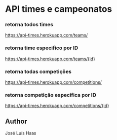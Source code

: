 # API times e campeonatos

### retorna todos times
https://api-times.herokuapp.com/teams/
### retorna time especifico por ID
https://api-times.herokuapp.com/teams/{id}
### retorna todas competições
https://api-times.herokuapp.com/competitions/
### retorna competição especifica por ID
https://api-times.herokuapp.com/competitions/{id}

## Author
José Luís Haas